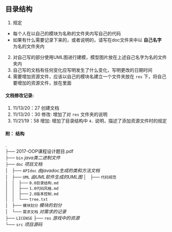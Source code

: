  ## 目录结构    
1. 规定
 * 每个人在以自己的模块为名称的文件夹内写自己的代码
 * 如果有什么需要记录下来的，或者说明的，请写在doc文件夹中以 __自己名字__ 为名的文件夹内
2. 对自己写的部分使用UML图进行建模，模型图片放在上述自己名字为名的文件夹内
3. 自己写的文档有任何变化应写明发生了什么变化，写明更改的日期时间
4. 需要增加资源文件，应该以自己的模块名建立一个文件夹放在 `res` 下，将自己要增加的资源文件，放在里面


#### 文档修改记录:
1. 11/13/20：27  创建文档
2. 11/13/20：30  修改: 增加了对 `res` 文件夹的说明
3. 11/21/19：58  增加: 增加了目录结构中 `4.` 说明，描述了添加资源文件时的规定

#### 附： 结构
.       
├── 2017-OOP课程设计题目.pdf                  
├── `bin`                  _java类二进制文件_      
├── `doc`                  _项目文档_        
│   ├── `APIdoc`           _由javadoc生成的类和方法文档_       
│   ├── `UML`              _由UML软件生成的UML图_
│   ├── `代码规范`            
│   │   ├── `0.0目录结构.md`      
│   │   ├── `1.0代码风格.md`      
│   │   ├── `2.0版本控制.md`      
│   │   └── `tree.txt`        
│   ├── `模块划分`          _模块的划分_     
│   └── `需求文档`          _对需求的记录_        
├── `LICENSE`
├── `res`                  _游戏中的资源_     
└── `src`                  _项目源码_       
